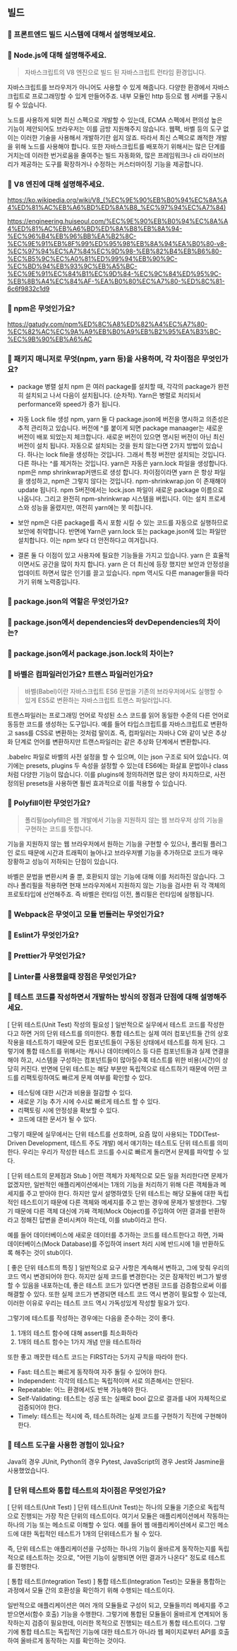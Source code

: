 ## 빌드
### :book: 프론트엔드 빌드 시스템에 대해서 설명해보세요.
### :book: Node.js에 대해 설명해주세요.
> 자바스크립트의 V8 엔진으로 빌드 된 자바스크립트 런타임 환경입니다.

자바스크립트를 브라우저가 아니어도 사용할 수 있게 해줍니다. 다양한 환경에서 자바스크립트로 프로그래밍할 수 있게 만들어주죠. 내부 모듈인 http 등으로 웹 서버를 구동시킬 수 있습니다.

노드를 사용하게 되면 최신 스펙으로 개발할 수 있는데, ECMA 스펙에서 편의성 높은 기능이 제안되어도 브라우저는 이를 금방 지원해주지 않습니다. 웹팩, 바벨 등의 도구 없이는 이러한 기술을 사용해서 개발하기란 쉽지 않죠. 따라서 최신 스펙으로 쾌적한 개발을 위해 노드를 사용해야 합니다. 또한 자바스크립트를 배포하기 위해서는 많은 단계를 거치는데 이러한 번거로움을 줄여주는 빌드 자동화와, 많은 프레임워크나 cli 라이브러리가 제공하는 도구를 확장하거나 수정하는 커스터마이징 기능을 제공합니다.

### :book: V8 엔진에 대해 설명해주세요.
https://ko.wikipedia.org/wiki/V8_(%EC%9E%90%EB%B0%94%EC%8A%A4%ED%81%AC%EB%A6%BD%ED%8A%B8_%EC%97%94%EC%A7%84)

https://engineering.huiseoul.com/%EC%9E%90%EB%B0%94%EC%8A%A4%ED%81%AC%EB%A6%BD%ED%8A%B8%EB%8A%94-%EC%96%B4%EB%96%BB%EA%B2%8C-%EC%9E%91%EB%8F%99%ED%95%98%EB%8A%94%EA%B0%80-v8-%EC%97%94%EC%A7%84%EC%9D%98-%EB%82%B4%EB%B6%80-%EC%B5%9C%EC%A0%81%ED%99%94%EB%90%9C-%EC%BD%94%EB%93%9C%EB%A5%BC-%EC%9E%91%EC%84%B1%EC%9D%84-%EC%9C%84%ED%95%9C-%EB%8B%A4%EC%84%AF-%EA%B0%80%EC%A7%80-%ED%8C%81-6c6f9832c1d9

### :book: npm은 무엇인가요?
https://gatudy.com/npm%ED%8C%A8%ED%82%A4%EC%A7%80-%EC%82%AC%EC%9A%A9%EB%B0%A9%EB%B2%95%EA%B3%BC-%EC%9B%90%EB%A6%AC


### :book: 패키지 매니저로 무엇(npm, yarn 등)을 사용하며, 각 차이점은 무엇인가요?
- package 병렬 설치
npm 은 여러 package를 설치할 때, 각각의 package가 완전히 설치되고 나서 다음이 설치됩니다. (순차적). Yarn은 병렬로 처리되서 performance와 speed가 증가 됩니다.

- 자동 Lock file 생성
npm, yarn 둘 다 package.json에 버전을 명시하고 의존성은 추적 관리하고 있습니다. 버전에 ^를 붙이게 되면 package manaager는 새로운 버전이 배포 되었는지 체크합니다. 새로운 버전이 있으면 명시된 버전이 아닌 최신 버전이 설치 됩니다. 자동으로 설치되는 것을 원치 않는다면 2가지 방법이 있습니다. 하나는 lock file을 생성하는 것입니다. 그래서 특정 버전만 설치되는 것입니다. 다른 하나는 ^를 제거하는 것입니다.
yarn은 자동은 yarn.lock 파일을 생성합니다. npm은 nmp shrinkwrap커맨드로 생성 합니다. 차이점이라면 yarn 은 항상 파일을 생성하고, npm은 그렇지 않다는 것입니다. npm-shrinkwrap.jon 이 존재해야 update 됩니다. npm 5버전에서는 lock.json 파일이 새로운 package 이름으로 나옵니다. 그리고 완전히 npm-shrinkwrap 시스템을 버립니다. 이는 설치 프로세스와 성능을 올렸지만, 여전히 yarn에는 못 미칩니다.

- 보안
npm은 다른 package를 즉시 포함 시킬 수 있는 코드를 자동으로 실행하므로 보안에 취약합니다. 반면에 Yarn은 yarn.lock 또는 package.json에 있는 파일만 설치합니다. 이는 npm 보다 더 안전하다고 여겨집니다.

- 결론
둘 다 이점이 있고 사용자에 필요한 기능들을 가지고 있습니다. yarn 은 효율적이면서도 공간을 많이 차지 합니다. yarn 은 더 최신에 등장 했지만 보안과 안정성을 업데이트 하면서 많은 인기를 끌고 있습니다. npm 역시도 다른 manager들을 따라가기 위해 노력중입니다.


### :book: package.json의 역할은 무엇인가요?
### :book: package.json에서 dependencies와 devDependencies의 차이는?
### :book: package.json에서 package.json.lock의 차이는?
### :book: 바벨은 컴파일러인가요? 트랜스 파일러인가요?
> 바벨(Babel)이란 자바스크립트 ES6 문법을 기존의 브라우저에서도 실행할 수 있게 ES5로 변환하는 자바스크립트 트랜스 파일러입니다.

트랜스파일러는 프로그래밍 언어로 작성된 소스 코드를 읽어 동일한 수준의 다른 언어로 동등한 코드를 생성하는 도구입니다. 예를 들어 타입스크립트를 자바스크립트로 변환하고 sass를 CSS로 변환하는 것처럼 말이죠. 즉, 컴파일러는 자바나 C와 같이 낮은 추상화 단계로 언어를 변환하지만 트랜스파일러는 같은 추상화 단계에서 변환합니다.

.babelrc 파일로 바벨의 사전 설정을 할 수 있으며, 이는 json 구조로 되어 있습니다. 여기에는 presets, plugins 두 속성을 설정할 수 있는데 ES6에는 화살표 문법이나 class처럼 다양한 기능이 많습니다. 이를 plugins에 정의하려면 많은 양이 차지하므로, 사전 정의된 presets을 사용하면 훨씬 효과적으로 이를 적용할 수 있습니다.

### :book: Polyfill이란 무엇인가요?
> 폴리필(polyfill)은 웹 개발에서 기능을 지원하지 않는 웹 브라우저 상의 기능을 구현하는 코드를 뜻합니다.

기능을 지원하지 않는 웹 브라우저에서 원하는 기능을 구현할 수 있으나, 폴리필 플러그인 로드 때문에 시간과 트래픽이 늘어나고 브라우저별 기능을 추가하므로 코드가 매우 장황하고 성능이 저하되는 단점이 있습니다.

바벨은 문법을 변환시켜 줄 뿐, 호환되지 않는 기능에 대해 이를 처리하진 않습니다. 그러나 폴리필을 적용하면 현재 브라우저에서 지원하지 않는 기능을 검사한 뒤 각 객체의 프로토타입에 선언해주죠. 즉 바벨은 런타임 이전, 폴리필은 런타임에 실행됩니다.

### :book: Webpack은 무엇이고 모듈 번들러는 무엇인가요?
### :book: Eslint가 무엇인가요?
### :book: Prettier가 무엇인가요?
### :book: Linter를 사용했을때 장점은 무엇인가요?
### :book: 테스트 코드를 작성하면서 개발하는 방식의 장점과 단점에 대해 설명해주세요.
[ 단위 테스트(Unit Test) 작성의 필요성 ]
일반적으로 실무에서 테스트 코드를 작성한다고 하면 거의 단위 테스트를 의미한다. 통합 테스트는 실제 여러 컴포넌트들 간의 상호작용을 테스트하기 때문에 모든 컴포넌트들이 구동된 상태에서 테스트를 하게 된다. 그렇기에 통합 테스트를 위해서는 캐시나 데이터베이스 등 다른 컴포넌트들과 실제 연결을 해야 하고, 시스템을 구성하는 컴포넌트들이 많아질수록 테스트를 위한 비용(시간)이 상당히 커진다. 반면에 단위 테스트는 해당 부분만 독립적으로 테스트하기 때문에 어떤 코드를 리팩토링하여도 빠르게 문제 여부를 확인할 수 있다.

- 테스팅에 대한 시간과 비용을 절감할 수 있다.
- 새로운 기능 추가 시에 수시로 빠르게 테스트 할 수 있다.
- 리팩토링 시에 안정성을 확보할 수 있다.
- 코드에 대한 문서가 될 수 있다.

그렇기 때문에 실무에서는 단위 테스트를 선호하며, 요즘 많이 사용되는 TDD(Test-Driven Development, 테스트 주도 개발) 에서 얘기하는 테스트도 단위 테스트를 의미한다. 우리는 우리가 작성한 테스트 코드를 수시로 빠르게 돌리면서 문제를 파악할 수 있다. 

[ 단위 테스트의 문제점과 Stub ]
어떤 객체가 자체적으로 모든 일을 처리한다면 문제가 없겠지만, 일반적인 애플리케이션에서는 1개의 기능을 처리하기 위해 다른 객체들과 메세지를 주고 받아야 한다. 하지만 앞서 설명하였듯 단위 테스트는 해당 모듈에 대한 독립적인 테스트이기 때문에 다른 객체와 메세지를 주고 받는 경우에 문제가 발생한다. 그렇기 때문에 다른 객체 대신에 가짜 객체(Mock Object)를 주입하여 어떤 결과를 반환하라고 정해진 답변을 준비시켜야 하는데, 이를 stub이라고 한다.

예를 들어 데이터베이스에 새로운 데이터를 추가하는 코드를 테스트한다고 하면, 가짜 데이터베이스(Mock Database)를 주입하여 insert 처리 시에 반드시에 1을 반환하도록 해주는 것이 stub이다.

[ 좋은 단위 테스트의 특징 ]
일반적으로 요구 사항은 계속해서 변하고, 그에 맞춰 우리의 코드 역시 변경되어야 한다. 하지만 실제 코드를 변경한다는 것은 잠재적인 버그가 발생할 수 있음을 내포하는데, 좋은 테스트 코드가 있다면 변경된 코드를 검증함으로써 이를 해결할 수 있다. 또한 실제 코드가 변경되면 테스트 코드 역시 변경이 필요할 수 있는데, 이러한 이유로 우리는 테스트 코드 역시 가독성있게 작성할 필요가 있다.

그렇기에 테스트를 작성하는 경우에는 다음을 준수하는 것이 좋다.

1. 1개의 테스트 함수에 대해 assert를 최소화하라
2. 1개의 테스트 함수는 1가지 개념 만을 테스트하라
 

또한 좋고 깨끗한 테스트 코드는 FIRST라는 5가지 규칙을 따라야 한다.

- Fast: 테스트는 빠르게 동작하여 자주 돌릴 수 있어야 한다.
- Independent: 각각의 테스트는 독립적이며 서로 의존해서는 안된다.
- Repeatable: 어느 환경에서도 반복 가능해야 한다.
- Self-Validating: 테스트는 성공 또는 실패로 bool 값으로 결과를 내어 자체적으로 검증되어야 한다.
- Timely: 테스트는 적시에 즉, 테스트하려는 실제 코드를 구현하기 직전에 구현해야 한다.

### :book: 테스트 도구을 사용한 경험이 있나요?
Java의 경우 JUnit, Python의 경우 Pytest, JavaScript의 경우 Jest와 Jasmine을 사용했었습니다.
### :book: 단위 테스트와 통합 테스트의 차이점은 무엇인가요?
[ 단위 테스트(Unit Test) ]
단위 테스트(Unit Test)는 하나의 모듈을 기준으로 독립적으로 진행되는 가장 작은 단위의 테스트이다. 여기서 모듈은 애플리케이션에서 작동하는 하나의 기능 또는 메소드로 이해할 수 있다. 예를 들어 웹 애플리케이션에서 로그인 메소드에 대한 독립적인 테스트가 1개의 단위테스트가 될 수 있다.

즉, 단위 테스트는 애플리케이션을 구성하는 하나의 기능이 올바르게 동작하는지를 독립적으로 테스트하는 것으로, "어떤 기능이 실행되면 어떤 결과가 나온다" 정도로 테스트를 진행한다.

 

[ 통합 테스트(Integration Test) ]
통합 테스트(Integration Test)는 모듈을 통합하는 과정에서 모듈 간의 호환성을 확인하기 위해 수행되는 테스트이다.

일반적으로 애플리케이션은 여러 개의 모듈들로 구성이 되고, 모듈들끼리 메세지를 주고 받으면서(함수 호출) 기능을 수행한다. 그렇기에 통합된 모듈들이 올바르게 연계되어 동작하는지 검증이 필요한데, 이러한 목적으로 진행되는 테스트가 통합 테스트이다. 그렇기에 통합 테스트는 독립적인 기능에 대한 테스트가 아니라 웹 페이지로부터 API를 호출하여 올바르게 동작하는 지를 확인하는 것이다.